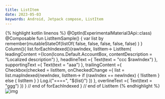```yaml
---
title: ListItem
date: 2023-05-03
keywords: Android, Jetpack compose, ListItem
---
```

{% highlight kotlin linenos %}
@OptIn(ExperimentalMaterial3Api::class)
@Composable
fun ListItemSample() {
  var list by remember{mutableStateOf(listOf(
        false, false, false, false, false)
    )
}
Column(){
list.forEachIndexed(){rawIndex, listItem->
ListItem(
  leadingContent ={Icon(Icons.Default.AccountBox,
  contentDescription = "Localized description")
  },
  headlineText ={
    Text(text = "ccc $rawIndex")
  },
  supportingText ={
    Text(text = "aaa")
  },
  trailingContent ={
    Checkbox(checked = listItem, onCheckedChange ={
          list = list.mapIndexed{newIndex, listItem->
                if (rawIndex == newIndex) {
           !listItem
        } else {
           listItem
        }
          }
          Log.i("====", "${list}")
    })
  },
  overlineText ={
    Text(text = "ggg")
  })
  } // end of forEachIndexed
  } // end of ListItem
{% endhighlight %}
![img]({{site.imgurl}}/compose/listitem.png)   